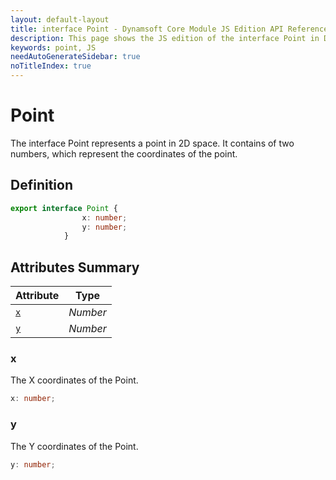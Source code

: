 ```yaml
---
layout: default-layout
title: interface Point - Dynamsoft Core Module JS Edition API Reference
description: This page shows the JS edition of the interface Point in Dynamsoft Core Module.
keywords: point, JS
needAutoGenerateSidebar: true
noTitleIndex: true
---
```


# Point

The interface Point represents a point in 2D space. It contains of two numbers, which represent the coordinates of the point.

## Definition

```ts
export interface Point {
                x: number;
                y: number;
            }
```

## Attributes Summary

| Attribute | Type |
|---------- | ---- |
| [`x`](#x) | *Number* |
| [`y`](#y) | *Number* |

### x

The X coordinates of the Point.

```ts
x: number;
```

### y

The Y coordinates of the Point.

```ts
y: number;
```